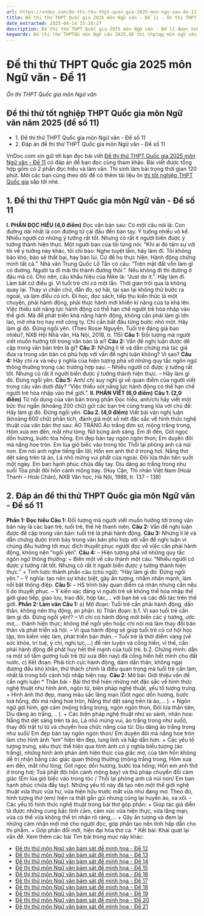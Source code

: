```yaml
---
url: https://vndoc.com/de-thi-thu-thpt-quoc-gia-2025-mon-ngu-van-de-11-334722
title: Đề thi thử THPT Quốc gia 2025 môn Ngữ văn - Đề 11 - Ôn thi THPT Quốc gia môn Ngữ văn - VnDoc.com
date_extracted: 2025-04-14 15:18:27
description: Đề thi thử THPT Quốc gia 2025 môn Ngữ văn - Đề 11 được VnDoc.com sưu tầm và xin gửi tới bạn đọc cùng tham khảo nhé.
keywords: Đề thi thử THPTQG môn Ngữ văn 2025,đề thi thptqg môn ngữ văn,đề thi văn thptqg mới,đề thi văn thptqg,đề thi thptqg văn 2025,đề thi thử ngữ văn thptqg,Đề thi thử THPTQG môn Ngữ văn năm 2025 đề số 11,thi THPT Quốc gia 2025,thi tốt nghiệp thpt quốc gia môn ngữ văn,thi tốt nghiệp thpt quốc gia,đề thi thử thpt quốc gia môn Văn
---
```


# Đề thi thử THPT Quốc gia 2025 môn Ngữ văn - Đề 11
 _Ôn thi THPT Quốc gia môn Ngữ văn_
## Đề thi thử tốt nghiệp THPT Quốc gia môn Ngữ văn năm 2025 \(đề số 11\)
  * 1\. Đề thi thử THPT Quốc gia môn Ngữ văn - Đề số 11
  * 2\. Đáp án đề thi thử THPT Quốc gia môn Ngữ văn - Đề số 11

VnDoc.com xin gửi tới bạn đọc bài viết [Đề thi thử THPT Quốc gia 2025 môn Ngữ văn - Đề 11](<https://vndoc.com/de-thi-thu-thpt-quoc-gia-2025-mon-ngu-van-de-11-334722>) có đáp án để bạn đọc cùng tham khảo. Bài viết được tổng hợp gồm có 2 phần đọc hiểu và làm văn. Thí sinh làm bài trong thời gian 120 phút. Mời các bạn cùng theo dõi để có thêm tài liệu ôn [thi tốt nghiệp THPT Quốc gia](<https://vndoc.com/thi-thpt-quoc-gia>) sắp tới nhé.
## 1\. Đề thi thử THPT Quốc gia môn Ngữ văn - Đề số 11
**I. PHẦN ĐỌC HIỂU \(4,0 điểm\)**
Đọc văn bản sau:
Có một câu nói là: Con đường dài nhất là con đường từ cái đầu đến bàn tay.
Ý tưởng nhiều vô kể. Nhiều người có những ý tưởng rất tốt. Nhưng có rất ít người biến được ý tưởng thành hiện thực. Một người bạn của tôi từng nói: “Khi ai đó tâm sự với tôi về ý tưởng này khác, tôi chỉ bảo: Nghe tuyệt lắm, hãy làm đi. Tôi không bảo khó, bảo sẽ thất bại, hay bàn lùi. Cứ để họ thực hiện. Hành động chứng minh tất cả.”. Nhà văn Trung Quốc Lỗ Tấn có câu: “Trên mặt đất vốn làm gì có đường. Người ta đi mãi thì thành đường thôi.”. Nếu không đi thì đường ở đâu mà có. Cho nên, câu khẩu hiệu của Nike là: “Just do it.”. Hãy làm đi. Làm bất cứ điều gì. Vì tuổi trẻ chỉ có một lần. Thời gian trôi qua là không quay lại. Thay vì chần chừ, đắn đo, sợ hãi, tại sao lại không thử bước ra ngoài, và làm điều có ích. Đi học, đọc sách, tiếp thu kiến thức là một chuyện, phải hành động, phải thực hành mới khiến kĩ năng của ta khá lên. Việc thiếu sót năng lực hành động có thể hạn chế người trẻ hòa nhập vào thế giới. Mà để phát triển khả năng hành động, không cần phải làm gì lớn lao, mở nhà trọ hay mở công ty. Chỉ cần bắt đầu từng bước nhỏ một.
Hãy làm gì đó. Đừng ngồi yên.
\(Theo Rosie Nguyễn, Tuổi trẻ đáng giá bao nhiêu?, NXB Hội Nhà văn, Hà Nội, 2018, tr. 115\)
**Câu 1:** Đối tượng mà người viết muốn hướng tới trong văn bản là ai?
**Câu 2:** Vấn đề nghị luận được đề cập trong văn bản trên là gì?
**Câu 3:** Những lí lẽ và dẫn chứng mà tác giả đưa ra trong văn bản có phù hợp với vấn đề nghị luận không? Vì sao?
**Câu 4:** Hãy chỉ ra và nêu ý nghĩa của hiện tượng phá vỡ những quy tắc ngôn ngữ thông thường trong các trường hợp sau:
– Nhiều người có được ý tưởng rất tốt. Nhưng có rất ít người biến được ý tưởng thành hiện thực.
– Hãy làm gì đó. Đừng ngồi yên.
**Câu 5:** Anh/ chị suy nghĩ gì về quan điểm của người viết trong câu văn dưới đây?
“Việc thiếu sót năng lực hành động có thể hạn chế người trẻ hòa nhập vào thế giới.”.
**II. PHẦN VIẾT \(6,0 điểm\)**
**Câu 1. \(2,0 điểm\)**
Từ nội dung của văn bản trong phần Đọc hiểu, anh/chị hãy viết một bức thư ngắn \(khoảng 200 chữ\) gửi các bạn trẻ cùng trang lứa với chủ đề: Hãy làm gì đó. Đừng ngồi yên.
**Câu 2. \(4,0 điểm\)**
Viết bài văn nghị luận \(khoảng 600 chữ\) phân tích, đánh giá một số nét đặc sắc về hình thức nghệ thuật của văn bản thơ sau:
ÁO TRẮNG
Áo trắng đơn sơ, mộng trắng trong,
Hôm xưa em đến, mắt như lòng.
Nở bừng ánh sáng. Em đi đến,
Gót ngọc dồn hương, bước tỏa hồng.
Em đẹp bàn tay ngón ngón thon;
Em duyên đôi má nắng hoe tròn.
Em lùa gió biếc vào trong tóc
Thổi lại phòng anh cả núi non.
Em nói anh nghe tiếng lẫn lời;
Hồn em anh thở ở trong hơi.
Nắng thơ dệt sáng trên tà áo,
Lá nhỏ mừng vui phất cửa ngoài.
Đôi lứa thần tiên suốt một ngày.
Em ban hạnh phúc chứa đầy tay.
Dịu dàng áo trắng trong như suối
Tỏa phất đôi hồn cánh mộng bay.
\(Huy Cận, Thi nhân Việt Nam \(Hoài Thanh – Hoài Chân\), NXB Văn học, Hà Nội, 1988, tr. 137 – 138\)
## 2\. Đáp án đề thi thử THPT Quốc gia môn Ngữ văn - Đề số 11
**Phần 1: Đọc hiểu**
**Câu 1:** Đối tượng mà người viết muốn hướng tới trong văn bản này là các bạn trẻ, tuổi trẻ, thế hệ thanh niên.
**Câu 2:** Vấn đề nghị luận được đề cập trong văn bản: tuổi trẻ là phải hành động.
**Câu 3:** Những lí lẽ và dẫn chứng được trình bày trong văn bản phù hợp với vấn đề nghị luận vì chúng đều hướng tới mục đích thuyết phục người đọc về việc cần phải hành động, không nên “ngồi yên”.
**Câu 4:**
– Hiện tượng phá vỡ những quy tắc ngôn ngữ thông thường:
\+ Biến một vế câu thành một câu: “Nhiều người có được ý tưởng rất tốt. Nhưng có rất ít người biến được ý tưởng thành hiện thực.”
\+ Tỉnh lược thành phần câu \(chủ ngữ\): “Hãy làm gì đó. Đừng ngồi yên.”
– Ý nghĩa: tạo nên sự khác biệt, gây ấn tượng, nhằm nhấn mạnh, làm nổi bật thông điệp.
**Câu 5:**
– HS trình bày quan điểm cá nhân nhưng cần nêu lí do thuyết phục.
– Ý kiến xác đáng vì người trẻ sẽ không thể hòa nhập thế giới
giao tiếp, giao lưu, trao đổi, hợp tác,... với bạn bè và các đối tác trên thế giới.
**Phần 2: Làm văn**
**Câu 1:**
a\) Mở đoạn: Tuổi trẻ cần phải hành động, dấn thân, không nên thụ động, an phận.
b\) Thân đoạn:
b.1. Vì sao tuổi trẻ cần làm gì đó. Đừng ngồi yên\!?
– Vì chỉ có hành động mới biến các ý tưởng, ước mơ,... thành hiện thực; không thể ngồi yên hoặc chỉ nói mà làm thay đổi bản thân và phát triển xã hội.
– Vì qua hành động sẽ giúp tuổi trẻ có cơ hội học tập, tìm kiếm việc làm, phát triển bản thân.
– Tuổi trẻ là thời điểm vàng \(về sức khỏe, trí tuệ, ý chí, nghị lực,...\) để rèn luyện và cống hiến, vì thế, cần phải hành động để phát huy hết thế mạnh của tuổi trẻ.
b.2. Chứng minh: dẫn ra một số tấm gương tuổi trẻ \(từ xưa đến nay\) đã cống hiến hết mình cho đất nước.
c\) Kết đoạn: Phải tích cực hành động, dám dấn thân, không ngại đương đầu khó khăn, thử thách chính là điều quan trọng mà tuổi trẻ cần làm, nhất là trong bối cảnh hội nhập hiện nay.
**Câu 2:**
Mở bài: Giới thiệu vấn đề cần nghị luận
\* Thân bài
\- Bài thơ thể hiện những nét đặc sắc về hình thức nghệ thuật như hình ảnh, ngôn từ, biện pháp nghệ thuật, yếu tố tượng trưng.
\+ Hình ảnh thơ đẹp, mang màu sắc lãng mạn \(Gót ngọc dồn hương, bước toả hồng, đôi má nắng hoe tròn, Nắng thơ dệt sáng trên tà áo,... \).
\+ Ngôn ngữ gợi hình, gợi cảm \(mộng trắng trong, ngón ngón thon, Đôi lứa
thần tiên, Dịu dàng áo trắng, .. \).
\+ Các biện pháp nghệ thuật như so sánh, nhân hoa: Nắng thơ dệt sáng trên tà áo, Lá nhỏ mừng vui, áo trắng trong như suối\), thay đổi trật tự từ và chuyển hoa chức năng của từ: Dịu dàng áo trắng trong như suối/ Em đẹp bàn tay ngón ngón thon/ Em duyên đôi má nắng hoe tròn làm cho hình ảnh “em” hiện lên đẹp, lung linh và hấp dẫn hơn.
\+ Các yếu tố tượng trưng, siêu thực thể hiện qua hình ảnh có ý nghĩa biểu tượng \(áo trắng\), những hình ảnh phản ánh hiện thực của giấc mơ, của tâm hồn không dễ tri nhận bằng các giác quan thông thường \(mộng trắng trong, Hôm xưa em đến, mắt như lòng; Gót ngọc dồn hương, bước toa hồng; Hồn em anh thở ở trong hơi; Toả phất đôi hồn cánh mộng bay\) và thủ pháp chuyển đổi cảm giác \(Em lùa gió biếc vào trong tóc / Thổi lại phòng anh cả
núi non/ Em ban hạnh phúc chứa đầy tay\). Những yếu tố này đã tạo nên một thế giới nghệ thuật vừa thực vừa hư, vừa hiện hữu trước mắt vừa như đang mơ. Theo đó, hình tượng thơ \(em\) hiện ra thật gần gũi nhưng cũng lại huyền ảo, xa xôi.
\- Các yếu tố hình thức nghệ thuật trong bài thơ góp phần:
\+ Giúp tác giả diễn tả được những cung bậc tình cảm, cảm xúc vừa hiện thực, vừa lãng mạn, vừa có thể vừa không thể tri nhận rõ ràng,...
\+ Gây ấn tượng và đem lại những cảm nhận mới mẻ cho người đọc, góp phần tạo nên tính hấp dẫn cho thi phẩm.
\+ Góp phần đổi mới, hiện đại hóa thơ ca.
\* Kết bài: Khái quát lại vấn đề.
Xem thêm các bài Tìm bài trong mục này khác:
  * [Đề thi thử môn Ngữ văn bám sát đề minh họa - Đề 12](</de-thi-thu-tot-nghiep-thpt-2025-mon-ngu-van-bam-sat-de-minh-hoa-de-12-338287>)
  * [Đề thi thử môn Ngữ văn bám sát đề minh họa - Đề 13](</de-thi-thu-tot-nghiep-thpt-2025-mon-ngu-van-bam-sat-de-minh-hoa-de-13-338288>)
  * [Đề thi thử môn Ngữ văn bám sát đề minh họa - Đề 14](</de-thi-thu-tot-nghiep-thpt-2025-mon-ngu-van-bam-sat-de-minh-hoa-de-14-338292>)
  * [Đề thi thử môn Ngữ văn bám sát đề minh họa - Đề 15](</de-thi-thu-tot-nghiep-thpt-2025-mon-ngu-van-bam-sat-de-minh-hoa-de-15-338294>)
  * [Đề thi thử môn Ngữ văn bám sát đề minh họa - Đề 16](</de-thi-thu-tot-nghiep-thpt-2025-mon-ngu-van-bam-sat-de-minh-hoa-de-16-338302>)
  * [Đề thi thử môn Ngữ văn bám sát đề minh họa - Đề 17](</de-thi-thu-tot-nghiep-thpt-2025-mon-ngu-van-bam-sat-de-minh-hoa-de-17-338305>)
  * [Đề thi thử môn Ngữ văn bám sát đề minh họa - Đề 18](</de-thi-thu-tot-nghiep-thpt-2025-mon-ngu-van-bam-sat-de-minh-hoa-de-18-338309>)
  * [Đề thi thử môn Ngữ văn bám sát đề minh họa - Đề 19](</de-thi-thu-tot-nghiep-thpt-2025-mon-ngu-van-bam-sat-de-minh-hoa-de-19-338310>)
  * [Đề thi thử môn Ngữ văn bám sát đề minh họa - Đề 20](</de-thi-thu-tot-nghiep-thpt-2025-mon-ngu-van-bam-sat-de-minh-hoa-de-20-338384>)
  * [Đề thi thử môn Ngữ văn bám sát đề minh họa - Đề 21](</de-thi-thu-tot-nghiep-thpt-2025-mon-ngu-van-bam-sat-de-minh-hoa-de-21-338394>)

